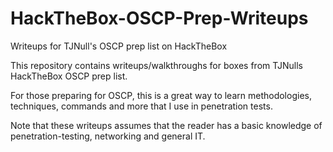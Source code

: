 # HackTheBox-OSCP-Prep-Writeups

Writeups for TJNull's OSCP prep list on HackTheBox

This repository contains writeups/walkthroughs for boxes from TJNulls HackTheBox OSCP prep list.

For those preparing for OSCP, this is a great way to learn methodologies, techniques, commands and more that I use in penetration tests.

Note that these writeups assumes that the reader has a basic knowledge of penetration-testing, networking and general IT.
